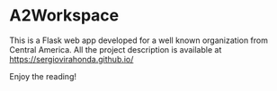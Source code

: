# A2Workspace

This is a Flask web app developed for a well known organization from Central America. All the project description is available at https://sergiovirahonda.github.io/

Enjoy the reading!
